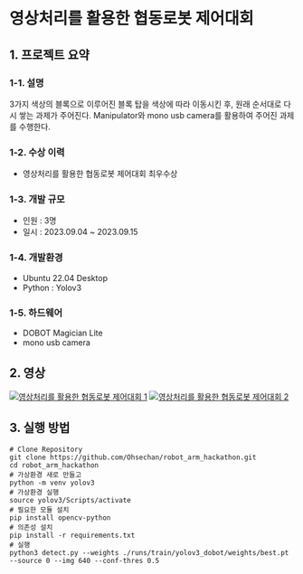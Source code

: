# 영상처리를 활용한 협동로봇 제어대회
## 1. 프로젝트 요약
### 1-1. 설명
3가지 색상의 블록으로 이루어진 블록 탑을 색상에 따라 이동시킨 후, 원래 순서대로 다시 쌓는 과제가 주어진다. Manipulator와 mono usb camera를 활용하여 주어진 과제를 수행한다.
### 1-2. 수상 이력
- 영상처리를 활용한 협동로봇 제어대회 최우수상
### 1-3. 개발 규모
- 인원 : 3명
- 일시 : 2023.09.04 ~ 2023.09.15
### 1-4. 개발환경
- Ubuntu 22.04 Desktop
- Python : Yolov3
### 1-5. 하드웨어
- DOBOT Magician Lite
- mono usb camera

## 2. 영상
[![영상처리를 활용한 협동로봇 제어대회 1](http://img.youtube.com/vi/XaDWIcv2s80/0.jpg)](https://youtu.be/XaDWIcv2s80?t=0s)
[![영상처리를 활용한 협동로봇 제어대회 2](http://img.youtube.com/vi/9p8cvShjsBM/0.jpg)](https://youtu.be/9p8cvShjsBM?t=0s)

## 3. 실행 방법
<pre><code># Clone Repository
git clone https://github.com/Ohsechan/robot_arm_hackathon.git
cd robot_arm_hackathon
# 가상환경 새로 만들고
python -m venv yolov3
# 가상환경 실행
source yolov3/Scripts/activate
# 필요한 모듈 설치
pip install opencv-python
# 의존성 설치
pip install -r requirements.txt
# 실행
python3 detect.py --weights ./runs/train/yolov3_dobot/weights/best.pt --source 0 --img 640 --conf-thres 0.5</code></pre>
